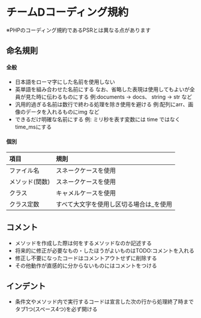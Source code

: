 # チームDコーディング規約
※PHPのコーディング規約であるPSRとは異なる点があります
## 命名規則

#### 全般
- 日本語をローマ字にした名前を使用しない
- 英単語を組み合わせた名前にする
なお、省略した表現は使用してもよいが全員が見た時に伝わるものにする
例:documents → docs、 string → str など
- 汎用的過ぎる名前は数行で終わる処理を除き使用を避ける
例:配列にarr、画像のデータを入れるものにimg など
- できるだけ明確な名前にする
例: ミリ秒を表す変数には time ではなく time_msにする
 
#### 個別
|項目|規則|
|:--|:--|
|ファイル名|スネークケースを使用|
|メソッド(関数)|スネークケースを使用|
|クラス|キャメルケースを使用|
|クラス定数|すべて大文字を使用し区切る場合は_を使用| 
  
    
## コメント
- メソッドを作成した際は何をするメソッドなのか記述する
- 将来的に修正が必要なもの・したほうがよいものはTODO:コメントを入れる
- 修正し不要になったコードはコメントアウトせずに削除する
- その他動作が直感的に分からないものにはコメントをつける

## インデント
- 条件文やメソッド内で実行するコードは宣言した次の行から処理終了時まで
タブ1つ(スペース4つ)を必ず開ける